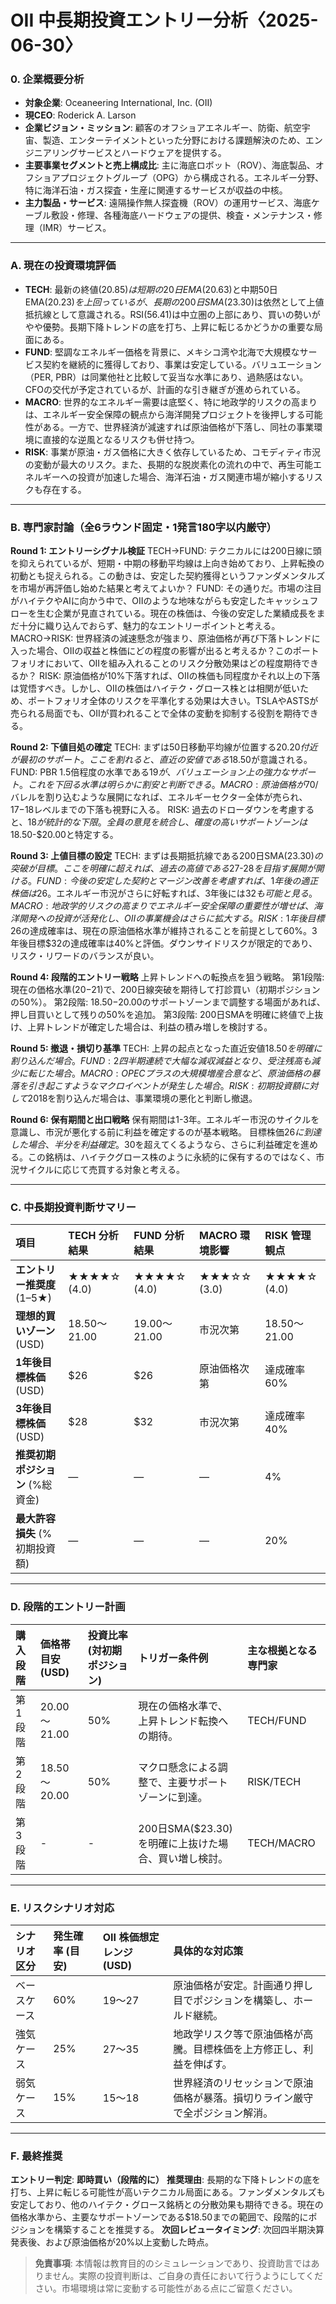 # OII 中長期投資エントリー分析〈2025-06-30〉

### 0. 企業概要分析

-   **対象企業**: Oceaneering International, Inc. (OII)
-   **現CEO**: Roderick A. Larson
-   **企業ビジョン・ミッション**: 顧客のオフショアエネルギー、防衛、航空宇宙、製造、エンターテイメントといった分野における課題解決のため、エンジニアリングサービスとハードウェアを提供する。
-   **主要事業セグメントと売上構成比**: 主に海底ロボット（ROV）、海底製品、オフショアプロジェクトグループ（OPG）から構成される。エネルギー分野、特に海洋石油・ガス探査・生産に関連するサービスが収益の中核。
-   **主力製品・サービス**: 遠隔操作無人探査機（ROV）の運用サービス、海底ケーブル敷設・修理、各種海底ハードウェアの提供、検査・メンテナンス・修理（IMR）サービス。

---

### A. 現在の投資環境評価

*   **TECH**: 最新の終値($20.85)は短期の20日EMA($20.63)と中期50日EMA($20.23)を上回っているが、長期の200日SMA($23.30)は依然として上値抵抗線として意識される。RSI(56.41)は中立圏の上部にあり、買いの勢いがやや優勢。長期下降トレンドの底を打ち、上昇に転じるかどうかの重要な局面にある。
*   **FUND**: 堅調なエネルギー価格を背景に、メキシコ湾や北海で大規模なサービス契約を継続的に獲得しており、事業は安定している。バリュエーション（PER, PBR）は同業他社と比較して妥当な水準にあり、過熱感はない。CFOの交代が予定されているが、計画的な引き継ぎが進められている。
*   **MACRO**: 世界的なエネルギー需要は底堅く、特に地政学的リスクの高まりは、エネルギー安全保障の観点から海洋開発プロジェクトを後押しする可能性がある。一方で、世界経済が減速すれば原油価格が下落し、同社の事業環境に直接的な逆風となるリスクも併せ持つ。
*   **RISK**: 事業が原油・ガス価格に大きく依存しているため、コモディティ市況の変動が最大のリスク。また、長期的な脱炭素化の流れの中で、再生可能エネルギーへの投資が加速した場合、海洋石油・ガス関連市場が縮小するリスクも存在する。

---

### B. 専門家討論（全6ラウンド固定・1発言180字以内厳守）

**Round 1: エントリーシグナル検証**
TECH→FUND: テクニカルには200日線に頭を抑えられているが、短期・中期の移動平均線は上向き始めており、上昇転換の初動とも捉えられる。この動きは、安定した契約獲得というファンダメンタルズを市場が再評価し始めた結果と考えてよいか？
FUND: その通りだ。市場の注目がハイテクやAIに向かう中で、OIIのような地味ながらも安定したキャッシュフローを生む企業が見直されている。現在の株価は、今後の安定した業績成長をまだ十分に織り込んでおらず、魅力的なエントリーポイントと考える。
MACRO→RISK: 世界経済の減速懸念が強まり、原油価格が再び下落トレンドに入った場合、OIIの収益と株価にどの程度の影響が出ると考えるか？このポートフォリオにおいて、OIIを組み入れることのリスク分散効果はどの程度期待できるか？
RISK: 原油価格が10%下落すれば、OIIの株価も同程度かそれ以上の下落は覚悟すべき。しかし、OIIの株価はハイテク・グロース株とは相関が低いため、ポートフォリオ全体のリスクを平準化する効果は大きい。TSLAやASTSが売られる局面でも、OIIが買われることで全体の変動を抑制する役割を期待できる。

**Round 2: 下値目処の確定**
TECH: まずは50日移動平均線が位置する$20.20付近が最初のサポート。ここを割れると、直近の安値である$18.50が意識される。
FUND: PBR 1.5倍程度の水準である$19が、バリュエーション上の強力なサポート。これを下回る水準は明らかに割安と判断できる。
MACRO: 原油価格が$70/バレルを割り込むような展開になれば、エネルギーセクター全体が売られ、$17-$18レベルまでの下落も視野に入る。
RISK: 過去のドローダウンを考慮すると、$18が統計的な下限。全員の意見を統合し、確度の高いサポートゾーンは$18.50-$20.00と特定する。

**Round 3: 上値目標の設定**
TECH: まずは長期抵抗線である200日SMA($23.30)の突破が目標。ここを明確に超えれば、過去の高値である$27-$28を目指す展開が開ける。
FUND: 今後の安定した契約とマージン改善を考慮すれば、1年後の適正株価は$26。エネルギー市況がさらに好転すれば、3年後には$32も可能と見る。
MACRO: 地政学的リスクの高まりでエネルギー安全保障の重要性が増せば、海洋開発への投資が活発化し、OIIの事業機会はさらに拡大する。
RISK: 1年後目標$26の達成確率は、現在の原油価格水準が維持されることを前提として60%。3年後目標$32の達成確率は40%と評価。ダウンサイドリスクが限定的であり、リスク・リワードのバランスが良い。

**Round 4: 段階的エントリー戦略**
上昇トレンドへの転換点を狙う戦略。
第1段階: 現在の価格水準($20-$21)で、200日線突破を期待して打診買い（初期ポジションの50%）。
第2段階: $18.50-$20.00のサポートゾーンまで調整する場面があれば、押し目買いとして残りの50%を追加。
第3段階: 200日SMAを明確に終値で上抜け、上昇トレンドが確定した場合は、利益の積み増しを検討する。

**Round 5: 撤退・損切り基準**
TECH: 上昇の起点となった直近安値$18.50を明確に割り込んだ場合。
FUND: 2四半期連続で大幅な減収減益となり、受注残高も減少に転じた場合。
MACRO: OPECプラスの大規模増産合意など、原油価格の暴落を引き起こすようなマクロイベントが発生した場合。
RISK: 初期投資額に対して20%の損失で機械的に損切り。特に$18を割り込んだ場合は、事業環境の悪化と判断し撤退。

**Round 6: 保有期間と出口戦略**
保有期間は1-3年。エネルギー市況のサイクルを意識し、市況が悪化する前に利益を確定するのが基本戦略。
目標株価$26に到達した場合、半分を利益確定。$30を超えてくるようなら、さらに利益確定を進める。この銘柄は、ハイテクグロース株のように永続的に保有するのではなく、市況サイクルに応じて売買する対象と考える。

---

### C. 中長期投資判断サマリー

| 項目 | TECH 分析結果 | FUND 分析結果 | MACRO 環境影響 | RISK 管理観点 |
| :--- | :--- | :--- | :--- | :--- |
| **エントリー推奨度** (1–5★) | ★★★★☆ (4.0) | ★★★★☆ (4.0) | ★★★☆☆ (3.0) | ★★★★☆ (4.0) |
| **理想的買いゾーン** (USD) | $18.50～$21.00 | $19.00～$21.00 | 市況次第 | $18.50～$21.00 |
| **1年後目標株価** (USD) | $26 | $26 | 原油価格次第 | 達成確率 60% |
| **3年後目標株価** (USD) | $28 | $32 | 市況次第 | 達成確率 40% |
| **推奨初期ポジション** (%総資金) | ― | ― | ― | 4% |
| **最大許容損失** (%初期投資額) | ― | ― | ― | 20% |

---

### D. 段階的エントリー計画

| 購入段階 | 価格帯目安 (USD) | 投資比率 (対初期ポジション) | トリガー条件例 | 主な根拠となる専門家 |
| :--- | :--- | :--- | :--- | :--- |
| 第1段階 | $20.00～$21.00 | 50% | 現在の価格水準で、上昇トレンド転換への期待。 | TECH/FUND |
| 第2段階 | $18.50～$20.00 | 50% | マクロ懸念による調整で、主要サポートゾーンに到達。 | RISK/TECH |
| 第3段階 | - | - | 200日SMA($23.30)を明確に上抜けた場合、買い増し検討。 | TECH/MACRO |

---

### E. リスクシナリオ対応

| シナリオ区分 | 発生確率 (目安) | OII 株価想定レンジ (USD) | 具体的な対応策 |
| :--- | :--- | :--- | :--- |
| ベースケース | 60% | $19～$27 | 原油価格が安定。計画通り押し目でポジションを構築し、ホールド継続。 |
| 強気ケース | 25% | $27～$35 | 地政学リスク等で原油価格が高騰。目標株価を上方修正し、利益を伸ばす。 |
| 弱気ケース | 15% | $15～$18 | 世界経済のリセッションで原油価格が暴落。損切りライン厳守で全ポジション解消。 |

---

### F. 最終推奨

**エントリー判定**: **即時買い（段階的に）**
**推奨理由**: 長期的な下降トレンドの底を打ち、上昇に転じる可能性が高いテクニカル局面にある。ファンダメンタルズも安定しており、他のハイテク・グロース銘柄との分散効果も期待できる。現在の価格水準から、主要なサポートゾーンである$18.50までの範囲で、段階的にポジションを構築することを推奨する。
**次回レビュータイミング**: 次回四半期決算発表後、および原油価格が20%以上変動した時点。

> **免責事項**: 本情報は教育目的のシミュレーションであり、投資助言ではありません。実際の投資判断は、ご自身の責任において行うようにしてください。市場環境は常に変動する可能性がある点にご留意ください。 